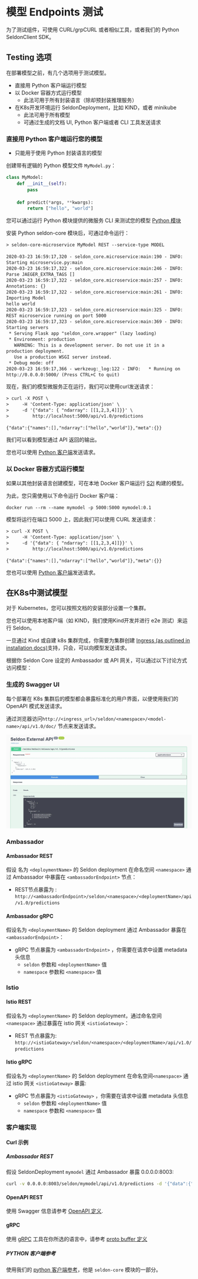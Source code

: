 # 模型 Endpoints 测试

为了测试组件，可使用 CURL/grpCURL 或者相似工具，或者我们的 Python SeldonClient SDK。

## Testing 选项

在部署模型之前，有几个选项用于测试模型。

* 直接用 Python 客户端运行模型
* 以 Docker 容器方式运行模型
    * 此法可用于所有封装语言（除却预封装推理服务）
* 在K8s开发环境运行 SeldonDeployment，比如 KIND，或者 minikube
    * 此法可用于所有模型
    * 可通过生成的文档 UI, Python 客户端或者 CLI 工具发送请求

### 直接用 Python 客户端运行您的模型

* 只能用于使用 Python 封装语言的模型

创建带有逻辑的 Python 模型文件 `MyModel.py`：

```python
class MyModel:
    def __init__(self):
        pass

    def predict(*args, **kwargs):
        return ["hello", "world"]
```

您可以通过运行 Python 模块提供的微服务 CLI 来测试您的模型 [Python 模块](../python/python_module.xhtml)

安装 Python seldon-core 模块后，可通过命令运行：

```console
> seldon-core-microservice MyModel REST --service-type MODEL

2020-03-23 16:59:17,320 - seldon_core.microservice:main:190 - INFO:  Starting microservice.py:main
2020-03-23 16:59:17,322 - seldon_core.microservice:main:246 - INFO:  Parse JAEGER_EXTRA_TAGS []
2020-03-23 16:59:17,322 - seldon_core.microservice:main:257 - INFO:  Annotations: {}
2020-03-23 16:59:17,322 - seldon_core.microservice:main:261 - INFO:  Importing Model
hello world
2020-03-23 16:59:17,323 - seldon_core.microservice:main:325 - INFO:  REST microservice running on port 5000
2020-03-23 16:59:17,323 - seldon_core.microservice:main:369 - INFO:  Starting servers
 * Serving Flask app "seldon_core.wrapper" (lazy loading)
 * Environment: production
   WARNING: This is a development server. Do not use it in a production deployment.
   Use a production WSGI server instead.
 * Debug mode: off
2020-03-23 16:59:17,366 - werkzeug:_log:122 - INFO:   * Running on http://0.0.0.0:5000/ (Press CTRL+C to quit)
```

现在，我们的模型微服务正在运行，我们可以使用curl发送请求：

```console
> curl -X POST \
>     -H 'Content-Type: application/json' \
>     -d '{"data": { "ndarray": [[1,2,3,4]]}}' \
>         http://localhost:5000/api/v1.0/predictions

{"data":{"names":[],"ndarray":["hello","world"]},"meta":{}}
```

我们可以看到模型通过 API 返回的输出。

您也可以使用 [Python 客户端](../python/seldon_client.xhtml)发送请求。 

### 以 Docker 容器方式运行模型

如果以其他封装语言创建模型，可在本地 Docker 客户端运行 [S2I](../wrappers/language_wrappers.xhtml) 构建的模型。

为此，您只需使用以下命令运行 Docker 客户端：

```
docker run --rm --name mymodel -p 5000:5000 mymodel:0.1
```

模型将运行在端口 5000 上，因此我们可以使用 CURL 发送请求：

```console
> curl -X POST \
>     -H 'Content-Type: application/json' \
>     -d '{"data": { "ndarray": [[1,2,3,4]]}}' \
>         http://localhost:5000/api/v1.0/predictions

{"data":{"names":[],"ndarray":["hello","world"]},"meta":{}}
```

您也可以使用 [Python 客户端](../python/seldon_client.xhtml)发送请求。 

## 在K8s中测试模型

对于 Kubernetes，您可以按照文档的安装部分设置一个集群。

您也可以使用本地客户端（如 KIND，我们使用Kind开发并进行 e2e 测试）来运行 Seldon。

一旦通过 Kind 或自建 k8s 集群完成，你需要为集群创建 [Ingress (as outlined in installation docs)](install.xhtml)支持，只会，可以向模型发送请求。

根据你 Seldon Core 设定的 Ambassador 或 API 网关，可以通过以下讨论方式访问模型：

### 生成的 Swagger UI

每个部署在 K8s 集群后的模型都会暴露标准化的用户界面，以便使用我们的 OpenAPI 模式发送请求。

通过浏览器访问`http://<ingress_url>/seldon/<namespace>/<model-name>/api/v1.0/doc/` 节点来发送请求。

![](https://raw.githubusercontent.com/SeldonIO/seldon-core/master/doc/source/images/rest-openapi.jpg) 


### Ambassador

#### Ambassador REST

假设 名为 `<deploymentName>` 的 Seldon deployment 在命名空间 `<namespace>` 通过 Ambassador 中暴露在 `<ambassadorEndpoint>` 节点：

 * REST节点暴露为 : `http://<ambassadorEndpoint>/seldon/<namespace>/<deploymentName>/api/v1.0/predictions`

#### Ambassador gRPC

假设名为 `<deploymentName>` 的 Seldon deployment 通过 Ambassador 暴露在 `<ambassadorEndpoint>`：

  * gRPC 节点暴露为 `<ambassadorEndpoint>` ，你需要在请求中设置 metadata 头信息
    * `seldon` 参数和 `<deploymentName>` 值
    * `namespace` 参数和 `<namespace>` 值

### Istio

#### Istio REST

假设名为 `<deploymentName>` 的 Seldon deployment，通过命名空间 `<namespace>` 通过暴露在 istio 网关 `<istioGateway>`：

 * REST 节点暴露为: `http://<istioGateway>/seldon/<namespace>/<deploymentName>/api/v1.0/predictions`


#### Istio gRPC

假设名为 `<deploymentName>` 的 Seldon deployment 在命名空间`<namespace>` 通过 istio 网关 `<istioGateway>` 暴露:

  * gRPC 节点暴露为 `<istioGateway>` ，你需要在请求中设置 metadata 头信息
    * `seldon` 参数和 `<deploymentName>` 值
    * `namespace` 参数和 `<namespace>` 值


### 客户端实现

#### Curl 示例

##### Ambassador REST

假设 SeldonDeployment `mymodel` 通过 Ambassador 暴露 0.0.0.0:8003:

```bash
curl -v 0.0.0.0:8003/seldon/mymodel/api/v1.0/predictions -d '{"data":{"names":["a","b"],"tensor":{"shape":[2,2],"values":[0,0,1,1]}}}' -H "Content-Type: application/json"
```

#### OpenAPI REST

使用 Swagger 信息请参考 [OpenAPI 定义](../reference/apis/openapi.html).

#### gRPC

使用 [gRPC](https://grpc.io/) 工具在你所选的语言中，请参考 [proto buffer 定义](../reference/apis/prediction.xhtml)

##### PYTHON 客户端参考

使用我们的 [python 客户端参考](../python/python_module.xhtml)，他是 `seldon-core` 模块的一部分。
